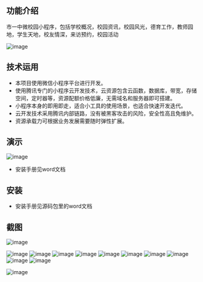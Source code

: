 ## 功能介绍 
    
市一中微校园小程序，包括学校概况，校园资讯，校园风光，德育工作，教师园地，学生天地，校友情深，来访预约，校园活动

![image](https://user-images.githubusercontent.com/101155347/157246480-79ea926d-df11-4ab9-bea6-e83bd118e162.png)
## 技术运用
- 本项目使用微信小程序平台进行开发。
- 使用腾讯专门的小程序云开发技术，云资源包含云函数，数据库，带宽，存储空间，定时器等，资源配额价格低廉，无需域名和服务器即可搭建。
- 小程序本身的即用即走，适合小工具的使用场景，也适合快速开发迭代。
- 云开发技术采用腾讯内部链路，没有被黑客攻击的风险，安全性高且免维护。
- 资源承载力可根据业务发展需要随时弹性扩展。  

 

## 演示

![image](https://user-images.githubusercontent.com/101155347/157246491-25ce26e1-7107-4bd3-9a92-c1c3d927522f.png)

- 安装手册见word文档

## 安装

- 安装手册见源码包里的word文档



## 截图

 ![image](https://user-images.githubusercontent.com/101155347/157246509-6a8ade00-4e06-4ed9-9b7f-0fa603a2bfc9.png)

![image](https://user-images.githubusercontent.com/101155347/157246517-1a68f51a-b9be-4d04-8884-6e4b21c595ea.png)
![image](https://user-images.githubusercontent.com/101155347/157246529-3db8f083-a25a-41a1-b334-4d760a74026a.png)
![image](https://user-images.githubusercontent.com/101155347/157246538-ab93be56-2f5c-404f-b408-88edf59d49e9.png)
![image](https://user-images.githubusercontent.com/101155347/157246544-c5319a0a-fdaf-4545-b62e-ccfc75d732d7.png)
![image](https://user-images.githubusercontent.com/101155347/157246550-79d941f1-bb19-4ba1-972f-679db9202fde.png)
![image](https://user-images.githubusercontent.com/101155347/157246560-87da6c78-b2e0-405b-bba3-6ad08a5623bb.png)
![image](https://user-images.githubusercontent.com/101155347/157246574-f3b9cbba-86ff-48c5-880c-8dc3af0a0074.png)
![image](https://user-images.githubusercontent.com/101155347/157246595-ce776ebf-14c0-4d80-aa39-98c787827cee.png)
![image](https://user-images.githubusercontent.com/101155347/157246606-66b58d0b-bf09-42d9-b4de-f173e36f46cb.png)
![image](https://user-images.githubusercontent.com/101155347/157246622-05486049-2231-4ac9-96e7-8524fc2dc39a.png)

![image](https://user-images.githubusercontent.com/101155347/157246630-f2d01112-8ead-44cc-bbd5-2a11a3acd062.png)



